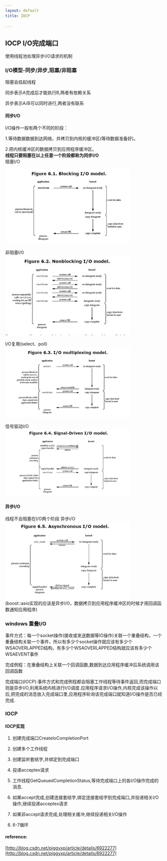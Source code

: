 ```yaml
---
layout: default
title: IOCP

---
```


## IOCP I/O完成端口

使用线程池处理异步I/O请求的机制

### I/O模型-同步/异步,阻塞/非阻塞
阻塞会挂起线程  

同步表示A完成后才能执行B,两者有依赖关系

异步表示A/B可以同时进行,两者没有联系  
#### 同步I/O
I/O操作一般有两个不同的阶段：  

1.等待数据数据到达网络，并拷贝到内核的缓冲区(等待数据准备好)。   

2.把内核缓冲区的数据拷贝到应用程序缓冲区。  
**线程只要阻塞在以上任意一个阶段都称为同步I/O**  
阻塞I/O  

![](https://github.com/garydai/garydai.github.com/raw/master/_posts/pic/blockiomodel.JPG)  

非阻塞I/0  
![](https://github.com/garydai/garydai.github.com/raw/master/_posts/pic/nonblockingiomodel.JPG)  

I/O复用(select、poll)  
![](https://github.com/garydai/garydai.github.com/raw/master/_posts/pic/iomultiplexingmodel.JPG)  

信号驱动I/O  
![](https://github.com/garydai/garydai.github.com/raw/master/_posts/pic/singledriveniomodel.JPG)  
#### 异步I/O
线程不会阻塞在I/O两个阶段
异步i/O  
![](https://github.com/garydai/garydai.github.com/raw/master/_posts/pic/AsynchronousIOModel.JPG)  
(boost::asio实现的应该是异步I/0，数据拷贝到应用程序缓冲区的时候才用回调函数通知应用程序)  
### windows 重叠I/O
事件方式：每一个socket操作(接收或发送数据等IO操作)关联一个重叠结构，一个重叠结构关联一个事件，所以有多少个socket操作就应该有多少个WSAOVERLAPPED结构，有多少个WSAOVERLAPPED结构就应该有多少个WSAEVENT事件  

完成例程：在重叠结构上关联一个回调函数,数据到达应用程序缓冲后系统调用该回调函数

完成端口(IOCP):事件方式和完成例程都会阻塞工作线程等待事件返回,而完成端口则是异步I/O,利用系统内核进行I/O调度.应用程序请求I/O操作,内核完成该操作以后,把完成的消息放入完成端口里,应用程序轮询该完成端口就知道I/O操作是否已经完成.  
### IOCP 
#### IOCP实现
1.  创建完成端口CreateIoCompletionPort  

2.  创建多个工作线程

3.  创建监听套结字,并绑定到完成端口

4.  投递acceptex请求

5.  工作线程GetQueuedCompletionStatus,等待完成端口上的各I/O操作完成的消息.

6.  如果accept完成,创建连接套结字,绑定连接套结字到完成端口,并投递相关I/O操作,继续投递acceptex请求

7.  如果非accept请求完成,处理相关缓冲,继续投递相关I/O操作

8.  6-7循环  
#### reference:  
[http://blog.csdn.net/piggyxp/article/details/6922277](http://blog.csdn.net/piggyxp/article/details/6922277)

